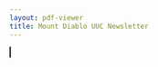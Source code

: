 ```yaml
---
layout: pdf-viewer
title: Mount Diablo UUC Newsletter
---
```

<canvas id="the-canvas" style="border: 1px solid black; direction: ltr;"></canvas>
<script id="script" type="module">
  //
  // If absolute URL from the remote server is provided, configure the CORS
  // header on that server.
  //
  const url = 'assets/pdfs/beacon.pdf';

  //
  // Asynchronous download PDF
  //
  const loadingTask = pdfjsLib.getDocument(url);
  const pdf = await loadingTask.promise;
  //
  // Fetch the first page
  //
  const page = await pdf.getPage(1);
  const scale = 1.5;
  const viewport = page.getViewport({ scale });
  // Support HiDPI-screens.
  const outputScale = window.devicePixelRatio || 1;

  //
  // Prepare canvas using PDF page dimensions
  //
  const canvas = document.getElementById("the-canvas");
  const context = canvas.getContext("2d");

  canvas.width = Math.floor(viewport.width * outputScale);
  canvas.height = Math.floor(viewport.height * outputScale);
  canvas.style.width = Math.floor(viewport.width) + "px";
  canvas.style.height = Math.floor(viewport.height) + "px";

  const transform = outputScale !== 1
    ? [outputScale, 0, 0, outputScale, 0, 0]
    : null;

  //
  // Render PDF page into canvas context
  //
  const renderContext = {
    canvasContext: context,
    transform,
    viewport,
  };
  page.render(renderContext);
</script>
